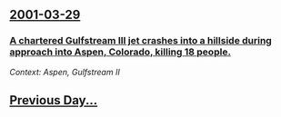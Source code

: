 ## [2001-03-29](/news/2001/03/29/index.md)

### [ A chartered Gulfstream III jet crashes into a hillside during approach into Aspen, Colorado, killing 18 people.](/news/2001/03/29/a-chartered-gulfstream-iii-jet-crashes-into-a-hillside-during-approach-into-aspen-colorado-killing-18-people.md)
_Context: Aspen, Gulfstream II_

## [Previous Day...](/news/2001/03/28/index.md)

